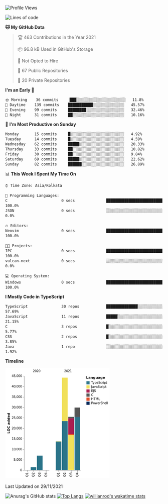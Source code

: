 <!--START_SECTION:waka-->
![Profile Views](http://img.shields.io/badge/Profile%20Views-0-blue)

![Lines of code](https://img.shields.io/badge/From%20Hello%20World%20I%27ve%20Written-121643%20lines%20of%20code-blue)

**🐱 My GitHub Data** 

> 🏆 463 Contributions in the Year 2021
 > 
> 📦 96.8 kB Used in GitHub's Storage 
 > 
> 🚫 Not Opted to Hire
 > 
> 📜 67 Public Repositories 
 > 
> 🔑 20 Private Repositories  
 > 
**I'm an Early 🐤** 

```text
🌞 Morning    36 commits     ███░░░░░░░░░░░░░░░░░░░░░░   11.8% 
🌆 Daytime    139 commits    ███████████░░░░░░░░░░░░░░   45.57% 
🌃 Evening    99 commits     ████████░░░░░░░░░░░░░░░░░   32.46% 
🌙 Night      31 commits     ██░░░░░░░░░░░░░░░░░░░░░░░   10.16%

```
📅 **I'm Most Productive on Sunday** 

```text
Monday       15 commits     █░░░░░░░░░░░░░░░░░░░░░░░░   4.92% 
Tuesday      14 commits     █░░░░░░░░░░░░░░░░░░░░░░░░   4.59% 
Wednesday    62 commits     █████░░░░░░░░░░░░░░░░░░░░   20.33% 
Thursday     33 commits     ██░░░░░░░░░░░░░░░░░░░░░░░   10.82% 
Friday       30 commits     ██░░░░░░░░░░░░░░░░░░░░░░░   9.84% 
Saturday     69 commits     █████░░░░░░░░░░░░░░░░░░░░   22.62% 
Sunday       82 commits     ██████░░░░░░░░░░░░░░░░░░░   26.89%

```


📊 **This Week I Spent My Time On** 

```text
⌚︎ Time Zone: Asia/Kolkata

💬 Programming Languages: 
C                        0 secs              █████████████████████████   100.0% 
JSON                     0 secs              ░░░░░░░░░░░░░░░░░░░░░░░░░   0.0%

🔥 Editors: 
Neovim                   0 secs              █████████████████████████   100.0%

🐱‍💻 Projects: 
IPC                      0 secs              █████████████████████████   100.0% 
vulcan-next              0 secs              ░░░░░░░░░░░░░░░░░░░░░░░░░   0.0%

💻 Operating System: 
Windows                  0 secs              █████████████████████████   100.0%

```

**I Mostly Code in TypeScript** 

```text
TypeScript               30 repos            ██████████████░░░░░░░░░░░   57.69% 
JavaScript               11 repos            █████░░░░░░░░░░░░░░░░░░░░   21.15% 
C                        3 repos             █░░░░░░░░░░░░░░░░░░░░░░░░   5.77% 
CSS                      2 repos             █░░░░░░░░░░░░░░░░░░░░░░░░   3.85% 
Java                     1 repo              ░░░░░░░░░░░░░░░░░░░░░░░░░   1.92%

```


**Timeline**

![Chart not found](https://raw.githubusercontent.com/wise-introvert/wise-introvert/master/charts/bar_graph.png) 


 Last Updated on 29/11/2021
<!--END_SECTION:waka-->

![Anurag's GitHub stats](https://github-readme-stats.vercel.app/api?username=wise-introvert&count_private=true&show_icons=true)
[![Top Langs](https://github-readme-stats.vercel.app/api/top-langs/?username=wise-introvert&langs_count=10)](https://github.com/anuraghazra/github-readme-stats)
[![willianrod's wakatime stats](https://github-readme-stats.vercel.app/api/wakatime?username=wiseintrovert)](https://github.com/anuraghazra/github-readme-stats)

